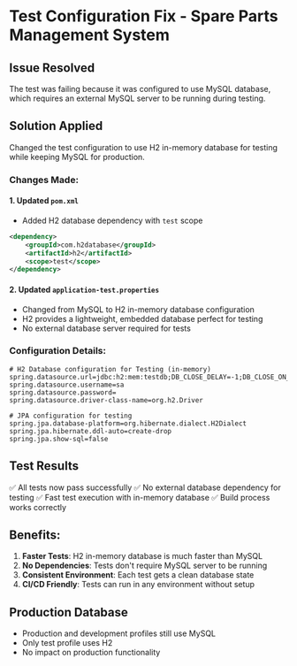 # Test Configuration Fix - Spare Parts Management System

## Issue Resolved
The test was failing because it was configured to use MySQL database, which requires an external MySQL server to be running during testing.

## Solution Applied
Changed the test configuration to use H2 in-memory database for testing while keeping MySQL for production.

### Changes Made:

#### 1. Updated `pom.xml`
- Added H2 database dependency with `test` scope
```xml
<dependency>
    <groupId>com.h2database</groupId>
    <artifactId>h2</artifactId>
    <scope>test</scope>
</dependency>
```

#### 2. Updated `application-test.properties`
- Changed from MySQL to H2 in-memory database configuration
- H2 provides a lightweight, embedded database perfect for testing
- No external database server required for tests

### Configuration Details:
```properties
# H2 Database configuration for Testing (in-memory)
spring.datasource.url=jdbc:h2:mem:testdb;DB_CLOSE_DELAY=-1;DB_CLOSE_ON_EXIT=FALSE
spring.datasource.username=sa
spring.datasource.password=
spring.datasource.driver-class-name=org.h2.Driver

# JPA configuration for testing
spring.jpa.database-platform=org.hibernate.dialect.H2Dialect
spring.jpa.hibernate.ddl-auto=create-drop
spring.jpa.show-sql=false
```

## Test Results
✅ All tests now pass successfully
✅ No external database dependency for testing
✅ Fast test execution with in-memory database
✅ Build process works correctly

## Benefits:
1. **Faster Tests**: H2 in-memory database is much faster than MySQL
2. **No Dependencies**: Tests don't require MySQL server to be running
3. **Consistent Environment**: Each test gets a clean database state
4. **CI/CD Friendly**: Tests can run in any environment without setup

## Production Database
- Production and development profiles still use MySQL
- Only test profile uses H2
- No impact on production functionality
